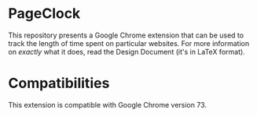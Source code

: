 # PageClock #

This repository presents a Google Chrome extension that can be used to track
the length of time spent on particular websites. For more information on
*exactly* what it does, read the Design Document (it's in LaTeX format).

# Compatibilities #

This extension is compatible with Google Chrome version 73.

